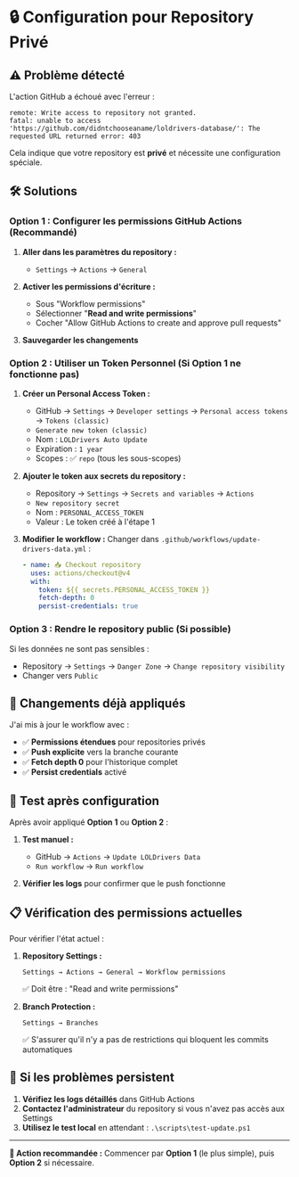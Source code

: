 # 🔒 Configuration pour Repository Privé

## ⚠️ Problème détecté

L'action GitHub a échoué avec l'erreur :
```
remote: Write access to repository not granted.
fatal: unable to access 'https://github.com/didntchooseaname/loldrivers-database/': The requested URL returned error: 403
```

Cela indique que votre repository est **privé** et nécessite une configuration spéciale.

## 🛠️ Solutions

### Option 1 : Configurer les permissions GitHub Actions (Recommandé)

1. **Aller dans les paramètres du repository :**
   - `Settings` → `Actions` → `General`

2. **Activer les permissions d'écriture :**
   - Sous "Workflow permissions"
   - Sélectionner "**Read and write permissions**"
   - Cocher "Allow GitHub Actions to create and approve pull requests"

3. **Sauvegarder les changements**

### Option 2 : Utiliser un Token Personnel (Si Option 1 ne fonctionne pas)

1. **Créer un Personal Access Token :**
   - GitHub → `Settings` → `Developer settings` → `Personal access tokens` → `Tokens (classic)`
   - `Generate new token (classic)`
   - Nom : `LOLDrivers Auto Update`
   - Expiration : `1 year`
   - Scopes : ✅ `repo` (tous les sous-scopes)

2. **Ajouter le token aux secrets du repository :**
   - Repository → `Settings` → `Secrets and variables` → `Actions`
   - `New repository secret`
   - Nom : `PERSONAL_ACCESS_TOKEN`
   - Valeur : Le token créé à l'étape 1

3. **Modifier le workflow :**
   Changer dans `.github/workflows/update-drivers-data.yml` :
   ```yaml
   - name: 📥 Checkout repository
     uses: actions/checkout@v4
     with:
       token: ${{ secrets.PERSONAL_ACCESS_TOKEN }}
       fetch-depth: 0
       persist-credentials: true
   ```

### Option 3 : Rendre le repository public (Si possible)

Si les données ne sont pas sensibles :
- Repository → `Settings` → `Danger Zone` → `Change repository visibility`
- Changer vers `Public`

## 🔧 Changements déjà appliqués

J'ai mis à jour le workflow avec :
- ✅ **Permissions étendues** pour repositories privés
- ✅ **Push explicite** vers la branche courante
- ✅ **Fetch depth 0** pour l'historique complet
- ✅ **Persist credentials** activé

## 🧪 Test après configuration

Après avoir appliqué **Option 1** ou **Option 2** :

1. **Test manuel :**
   - GitHub → `Actions` → `Update LOLDrivers Data`
   - `Run workflow` → `Run workflow`

2. **Vérifier les logs** pour confirmer que le push fonctionne

## 📋 Vérification des permissions actuelles

Pour vérifier l'état actuel :

1. **Repository Settings :**
   ```
   Settings → Actions → General → Workflow permissions
   ```
   ✅ Doit être : "Read and write permissions"

2. **Branch Protection :**
   ```
   Settings → Branches
   ```
   ✅ S'assurer qu'il n'y a pas de restrictions qui bloquent les commits automatiques

## 🚨 Si les problèmes persistent

1. **Vérifiez les logs détaillés** dans GitHub Actions
2. **Contactez l'administrateur** du repository si vous n'avez pas accès aux Settings
3. **Utilisez le test local** en attendant : `.\scripts\test-update.ps1`

---

**🎯 Action recommandée :** Commencer par **Option 1** (le plus simple), puis **Option 2** si nécessaire.
